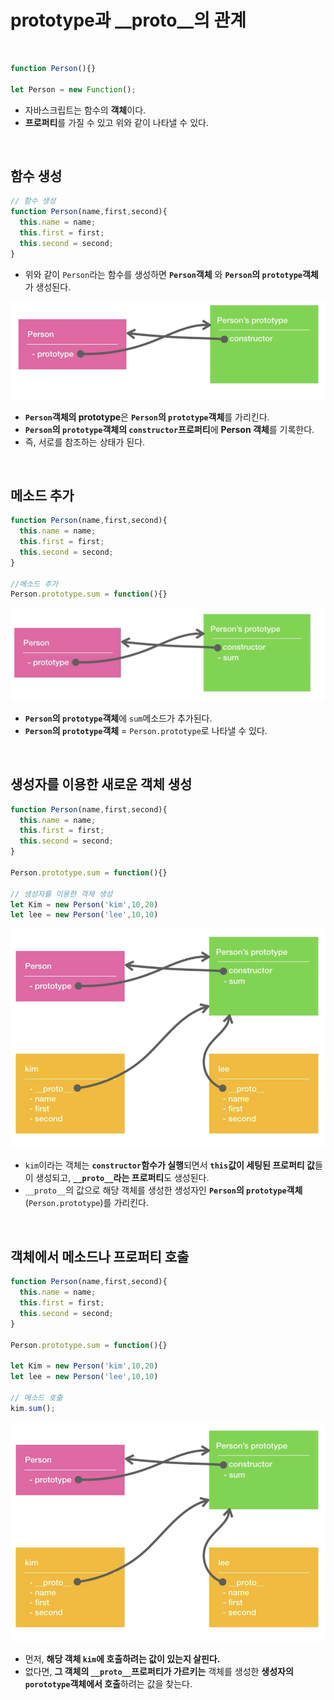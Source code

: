 #  prototype과 __proto__의 관계

<br>

```javascript
function Person(){}

let Person = new Function();
```
- 자바스크립트는 함수의 **객체**이다.
- **프로퍼티**를 가질 수 있고 위와 같이 나타낼 수 있다. 

<br>

## 함수 생성

```javascript
// 함수 생성
function Person(name,first,second){
  this.name = name;
  this.first = first;
  this.second = second;
}

```
- 위와 같이 ```Person```라는 함수를 생성하면 **```Person```객체** 와 **```Person```의 ```prototype```객체**가 생성된다. 

![image](image/mceclip2.png)
- **```Person```객체의 prototype**은  **```Person```의 ```prototype```객체**를 가리킨다.
- **```Person```의 ```prototype```객체의 ```constructor```프로퍼티**에 **Person 객체**를 기록한다.
- 즉, 서로를 참조하는 상태가 된다. 

<br>

## 메소드 추가

```javascript
function Person(name,first,second){
  this.name = name;
  this.first = first;
  this.second = second;
}

//메소드 추가
Person.prototype.sum = function(){} 

```
![image](image/mceclip3.png)

- **```Person```의 ```prototype```객체**에 ```sum```메소드가 추가된다.
- **```Person```의 ```prototype```객체**  = ```Person.prototype```로 나타낼 수 있다.


<br>


## 생성자를 이용한 새로운 객체 생성
```javascript
function Person(name,first,second){
  this.name = name;
  this.first = first;
  this.second = second;
}

Person.prototype.sum = function(){}

// 생성자를 이용한 객체 생성
let Kim = new Person('kim',10,20)
let lee = new Person('lee',10,10)

```
![image](image/mceclip5.png)

- ```kim```이라는 객체는 **```constructor```함수가 실행**되면서 **```this```값이 세팅된 프로퍼티 값**들이 생성되고, **```__proto__```라는 프로퍼티**도 생성된다. 
- ```__proto__```의 값으로 해당 객체를 생성한 생성자인 **```Person```의 ```prototype```객체**(```Person.prototype```)를 가리킨다.

<br>

## 객체에서 메소드나 프로퍼티 호출
```javascript
function Person(name,first,second){
  this.name = name;
  this.first = first;
  this.second = second;
}

Person.prototype.sum = function(){}

let Kim = new Person('kim',10,20)
let lee = new Person('lee',10,10)

// 메소드 호출
kim.sum();

```

![image](image/mceclip5.png)
- 먼저, **해당 객체 ```kim```에 호출하려는 값이 있는지 살핀다.** 
- 없다면, **그 객체의 ```__proto__```프로퍼티가 가르키는** 객체를 생성한 **생성자의 ```porototype```객체에서 호출**하려는 값을 찾는다.




